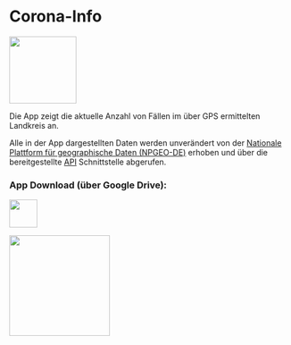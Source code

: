 # Corona-Info
<img src="http://dev-sworski.com/wp-content/uploads/2020/03/dna.png" height=120>

Die App zeigt die aktuelle Anzahl von Fällen im über GPS ermittelten Landkreis an.

Alle in der App dargestellten Daten werden unverändert von der <a href="https://npgeo-corona-npgeo-de.hub.arcgis.com/">Nationale Plattform für geographische Daten (NPGEO-DE)</a> erhoben und über die bereitgestellte <a href="https://npgeo-corona-npgeo-de.hub.arcgis.com/datasets/917fc37a709542548cc3be077a786c17_0/geoservice">API</a> Schnittstelle abgerufen.

### App Download (über Google Drive):
<a href="https://drive.google.com/file/d/19GOMaNeNB1mQYtOUXjfGr7-L_K4mt_ja/view?usp=sharing"><img src="http://dev-sworski.com/wp-content/uploads/2020/03/GDrive_Download.png" height=50></a>

<img src="http://dev-sworski.com/wp-content/uploads/2020/03/qr-code-1.png" height=180>
